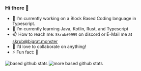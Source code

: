 ### Hi there 👋


- 🔭 I’m currently working on a Block Based Coding language in Typescript.
- 🌱 I’m currently learning Java, Kotlin, Rust, and Typescript
- 📫 How to reach me: `Skrub#9999` on discord or E-Mail me at [skrub@bigrat.monster](mailto:skrub@bigrat.monster)
- 👯 I’d love to collaborate on anything!
- ⚡ Fun fact: 🐒


![based github stats](https://github-readme-stats.vercel.app/api?username=humboldt123&show_icons=true&theme=dark)
![more based github stats](https://github-readme-stats.vercel.app/api/top-langs/?username=humboldt123&theme=dark)
